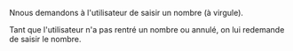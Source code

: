 Nnous demandons à l'utilisateur de saisir un nombre (à virgule).

Tant que l'utilisateur n'a pas rentré un nombre ou annulé, on lui redemande de saisir le nombre.